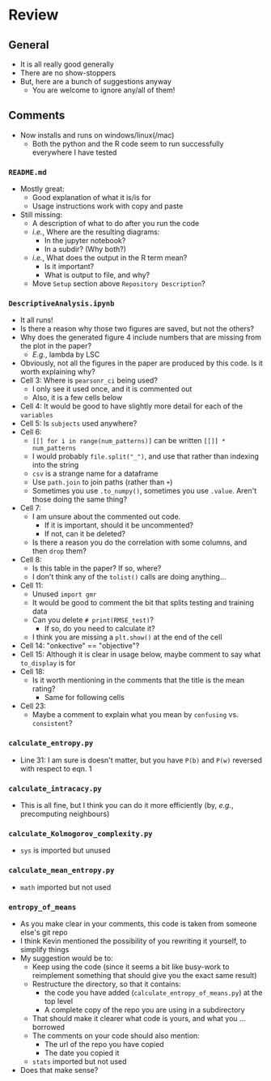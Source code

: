 # Review

## General

- It is all really good generally
- There are no show-stoppers
- But, here are a bunch of suggestions anyway
  - You are welcome to ignore any/all of them!

## Comments

- Now installs and runs on windows/linux(/mac)
	- Both the python and the R code seem to run successfully everywhere I have tested

### `README.md`

- Mostly great:
	- Good explanation of what it is/is for
	- Usage instructions work with copy and paste
- Still missing:
	- A description of what to do after you run the code
	- *i.e.*, Where are the resulting diagrams:
		- In the jupyter notebook?
		- In a subdir? (Why both?)
	- *i.e.*, What does the output in the R term mean?
		- Is it important?
		- What is output to file, and why?
  - Move `Setup` section above `Repository Description`?

### `DescriptiveAnalysis.ipynb`

- It all runs!
- Is there a reason why those two figures are saved, but not the others?
- Why does the generated figure 4 include numbers that are missing from the plot in the paper?
    - *E.g.*, lambda by LSC
- Obviously, not all the figures in the paper are produced by this code. Is it worth explaining why?
- Cell 3: Where is `pearsonr_ci` being used?
    - I only see it used once, and it is commented out
    - Also, it is a few cells below
 - Cell 4: It would be good to have slightly more detail for each of the `variables`
 - Cell 5: Is `subjects` used anywhere?
 - Cell 6:
     - `[[] for i in range(num_patterns)]` can be written `[[]] * num_patterns`
     - I would probably `file.split("_")`, and use that rather than indexing into the string
     - `csv` is a strange name for a dataframe
     - Use `path.join` to join paths (rather than `+`)
     - Sometimes you use `.to_numpy()`, sometimes you use `.value`. Aren't those doing the same thing?
- Cell 7: 
    - I am unsure about the commented out code.
        - If it is important, should it be uncommented?
        - If not, can it be deleted?
    - Is there a reason you do the correlation with some columns, and then `drop` them?
 - Cell 8: 
     - Is this table in the paper? If so, where?
     - I don't think any of the `tolist()` calls are doing anything...
 - Cell 11:
     - Unused `import gmr`
     - It would be good to comment the bit that splits testing and training data
     - Can you delete `# print(RMSE_test)`?
         - If so, do you need to calculate it?
     - I think you are missing a `plt.show()` at the end of the cell
- Cell 14: "onkective" == "objective"?
- Cell 15: Although it is clear in usage below, maybe comment to say what `to_display` is for
- Cell 18: 
    - Is it worth mentioning in the comments that the title is the mean rating?
        - Same for following cells
- Cell 23:
    - Maybe a comment to explain what you mean by `confusing` vs. `consistent`?

### `calculate_entropy.py`

- Line 31: I am sure is doesn't matter, but you have `P(b)` and `P(w)` reversed with respect to eqn. 1

### `calculate_intracacy.py`

- This is all fine, but I think you can do it more efficiently (by, *e.g.*, precomputing neighbours)

### `calculate_Kolmogorov_complexity.py`

- `sys` is imported but unused

### `calculate_mean_entropy.py`

- `math` imported but not used

### `entropy_of_means`

- As you make clear in your comments, this code is taken from someone else's git repo
- I think Kevin mentioned the possibility of you rewriting it yourself, to simplify things
- My suggestion would be to:
    - Keep using the code (since it seems a bit like busy-work to reimplement something that should give you the exact same result)
    - Restructure the directory, so that it contains:
        - the code you have added (`calculate_entropy_of_means.py`) at the top level
        - A complete copy of the repo you are using in a subdirectory
    - That should make it clearer what code is yours, and what you ... borrowed
    - The comments on your code should also mention:
        - The url of the repo you have copied
        - The date you copied it
    - `stats` imported but not used
- Does that make sense?